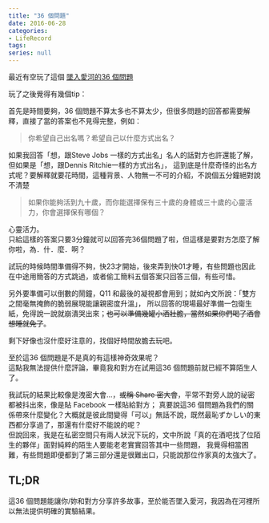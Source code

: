```yaml
---
title: "36 個問題"
date: 2016-06-28
categories:
- LifeRecord
tags:
series: null
---
```


最近有空玩了這個 [墜入愛河的36 個問題](http://womany.net/read/article/6618)  
<!--more-->

玩了之後覺得有幾個tip：  

首先是時間要夠，36 個問題不算太多也不算太少，但很多問題的回答都需要解釋，直接了當的答案也不見得完整，例如：  

> 你希望自己出名嗎？希望自己以什麼方式出名？  

如果我回答「想，跟Steve Jobs 一樣的方式出名」名人的話對方也許還能了解，但如果是「想，跟Dennis Ritchie一樣的方式出名」，
這到底是什麼奇怪的出名方式呢？要解釋就要花時間，這種背景、人物無一不可的介紹，不說個五分鐘絕對說不清楚  

> 如果你能夠活到九十歲，而你能選擇保有三十歲的身體或三十歲的心靈活力，你會選擇保有哪個？  

心靈活力。  
只給這樣的答案只要3分鐘就可以回答完36個問題了啦，但這樣是要對方怎麼了解你啦，為．什．麼．啊？  

試玩的時候時間準備得不夠，快23才開始，後來弄到快01才睡，有些問題也因此在中途用簡答的方式跳過，或者偷工簡料五個答案只回答三個，有些可惜。  

另外要準備可以倒數的鬧鐘，Q11 和最後的凝視都會用到；就如內文所說：「雙方之間毫無掩飾的脆弱展現能讓親密度升溫」，
所以回答的現場最好準備一包衛生紙，免得說一說就崩潰哭出來；~~也可以準備幾罐小酒壯膽，當然如果你們喝了酒會想睡就免了~~。  

剩下好像也沒什麼好注意的，找個好時間放膽去玩吧。  

至於這36 個問題是不是真的有這樣神奇效果呢？  
這點我無法提供什麼評論，畢竟我和對方在試用這36 個問題前就已經不算陌生人了。  

我試玩的結果比較像是洩密大會…，~~或稱 Share 密大會~~，平常不對旁人說的祕密都被抖出來，像是貼 Facebook 一樣貼給對方；
真要說這36 個問題為我們的關係帶來什麼變化？大概就是彼此間變得「可以」無話不說，既然最恥ずかしい的東西都分享過了，那還有什麼好不能說的呢？  
但說回來，我是在私密空間只有兩人狀況下玩的，文中所說「真的在酒吧找了位陌生的夥伴」面對純粹的陌生人要能老老實實回答其中一些問題，
我覺得相當困難，有些問題即便都到了第三部分還是很難出口，只能說那位作家真的太強大了。  

## TL;DR

這36 個問題能讓你/妳和對方分享許多故事，至於能否墜入愛河，我因為在河裡所以無法提供明確的實驗結果。 